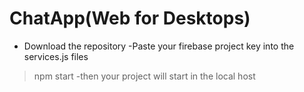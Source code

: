 # ChatApp(Web for Desktops)
- Download the repository
-Paste your firebase project key into the services.js files
>npm start 
-then your project will start in the local host
